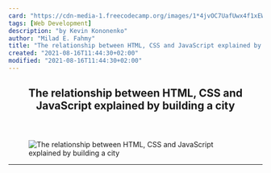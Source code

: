 ```yaml
---
card: "https://cdn-media-1.freecodecamp.org/images/1*4jvOC7UafUwx4f1xEWMQiA.jpeg"
tags: [Web Development]
description: "by Kevin Kononenko"
author: "Milad E. Fahmy"
title: "The relationship between HTML, CSS and JavaScript explained by building a city"
created: "2021-08-16T11:44:30+02:00"
modified: "2021-08-16T11:44:30+02:00"
---
```

<div class="site-wrapper">
<main id="site-main" class="site-main outer">
<div class="inner">
<article class="post-full post tag-web-development tag-programming tag-technology tag-javascript tag-tech ">
<header class="post-full-header">
<h1 class="post-full-title">The relationship between HTML, CSS and JavaScript explained by building a city</h1>
</header>
<figure class="post-full-image">
<picture>
<source media="(max-width: 700px)" sizes="1px" srcset="data:image/gif;base64,R0lGODlhAQABAIAAAAAAAP///yH5BAEAAAAALAAAAAABAAEAAAIBRAA7 1w">
<source media="(min-width: 701px)" sizes="(max-width: 800px) 400px,
(max-width: 1170px) 700px,
1400px" srcset="https://cdn-media-1.freecodecamp.org/images/1*4jvOC7UafUwx4f1xEWMQiA.jpeg 300w,
https://cdn-media-1.freecodecamp.org/images/1*4jvOC7UafUwx4f1xEWMQiA.jpeg 600w,
https://cdn-media-1.freecodecamp.org/images/1*4jvOC7UafUwx4f1xEWMQiA.jpeg 1000w,
https://cdn-media-1.freecodecamp.org/images/1*4jvOC7UafUwx4f1xEWMQiA.jpeg 2000w">
<img onerror="this.style.display='none'" src="https://cdn-media-1.freecodecamp.org/images/1*4jvOC7UafUwx4f1xEWMQiA.jpeg" alt="The relationship between HTML, CSS and JavaScript explained by building a city">
</picture>
</figure>
<section class="post-full-content">
<div class="post-content medium-migrated-article">
</div>
<hr>
</section>
</article>
</div>
</main>
</div>
<!-- Google Tag Manager (noscript) -->
<!-- End Google Tag Manager (noscript) -->
